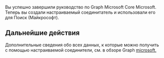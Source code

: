 <!-- markdownlint-disable MD002 MD025 MD041 -->

Вы успешно завершили руководство по Graph Microsoft Core Microsoft. Теперь вы создали настраиваемый соединитатель и использовали его для Поиск (Майкрософт).

## <a name="next-steps"></a>Дальнейшие действия
Дополнительные сведения обо всех данных, к которые можно получить с помощью настраиваемой соединители, см. в обзоре Graph [microsoft.](connecting-external-content-connectors-overview.md)